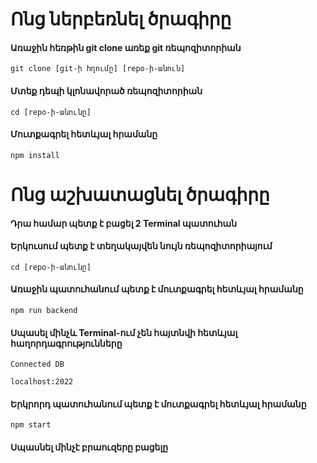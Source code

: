 # Ոնց ներբեռնել ծրագիրը

#### Առաջին հեռթին git clone առեք git ռեպոզիտորիան

`git clone [git-ի հղումը] [repo-ի-անուն]`

#### Մտեք դեպի կլոնավորած ռեպոզիտորիան

`cd [repo-ի-անունը]`

#### Մուտքագրել հետևյալ հրամանը

`npm install`

# Ոնց աշխատացնել ծրագիրը

#### Դրա համար պետք է բացել 2 Terminal պատուհան


#### Երկուսում պետք է տեղակայվեն նույն ռեպոզիտորիայում

`cd [repo-ի-անունը]`

#### Առաջին պատուհանում պետք է մուտքագրել հետևյալ հրամանը

`npm run backend`

#### Սպասել մինչև Terminal-ում չեն հայտնվի հետևյալ հաղորդագրությունները

`Connected DB`

`localhost:2022`

#### Երկրորդ պատուհանում պետք է մուտքագրել հետևյալ հրամանը

`npm start`

#### Սպասնել մինչէ բրաուզերը բացելը
